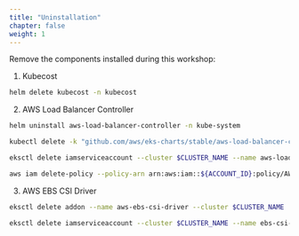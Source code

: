 ```yaml
---
title: "Uninstallation"
chapter: false
weight: 1
---
```


Remove the components installed during this workshop:

1. Kubecost

```bash
helm delete kubecost -n kubecost
```

2. AWS Load Balancer Controller

```bash
helm uninstall aws-load-balancer-controller -n kube-system

kubectl delete -k "github.com/aws/eks-charts/stable/aws-load-balancer-controller/crds?ref=master"

eksctl delete iamserviceaccount --cluster $CLUSTER_NAME --name aws-load-balancer-controller --namespace kube-system

aws iam delete-policy --policy-arn arn:aws:iam::${ACCOUNT_ID}:policy/AWSLoadBalancerControllerIAMPolicy
```

3. AWS EBS CSI Driver

```bash
eksctl delete addon --name aws-ebs-csi-driver --cluster $CLUSTER_NAME

eksctl delete iamserviceaccount --cluster $CLUSTER_NAME --name ebs-csi-controller-sa --namespace kube-system
```
